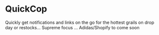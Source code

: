 # QuickCop
Quickly get notifications and links on the go for the hottest grails on drop day or restocks...
Supreme focus ... Adidas/Shopify to come soon 

